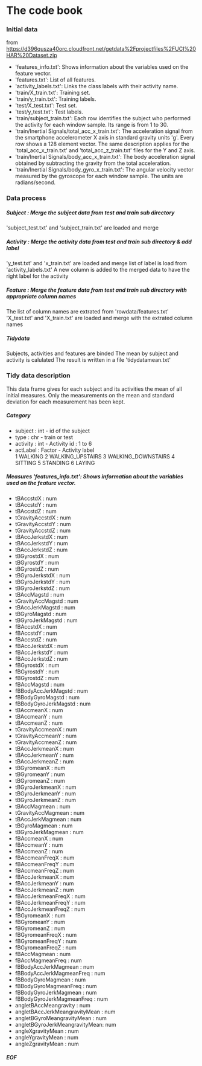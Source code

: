 The code book
===========

### Initial data 

from https://d396qusza40orc.cloudfront.net/getdata%2Fprojectfiles%2FUCI%20HAR%20Dataset.zip 

- 'features_info.txt': Shows information about the variables used on the feature vector.
- 'features.txt': List of all features.
- 'activity_labels.txt': Links the class labels with their activity name.
- 'train/X_train.txt': Training set.
- 'train/y_train.txt': Training labels.
- 'test/X_test.txt': Test set.
- 'test/y_test.txt': Test labels.
- 'train/subject_train.txt': Each row identifies the subject who performed the activity for each window sample. Its range is from 1 to 30. 
- 'train/Inertial Signals/total_acc_x_train.txt': The acceleration signal from the smartphone accelerometer X axis in standard gravity units 'g'. 
   Every row shows a 128 element vector. The same description applies for the 'total_acc_x_train.txt' and 'total_acc_z_train.txt' files for the Y and Z axis. 
- 'train/Inertial Signals/body_acc_x_train.txt': The body acceleration signal obtained by subtracting the gravity from the total acceleration. 
- 'train/Inertial Signals/body_gyro_x_train.txt': The angular velocity vector measured by the gyroscope for each window sample. The units are radians/second. 

### Data process

##### Subject : Merge the subject data from test and train sub directory 
'subject_test.txt' and 'subject_train.txt' are loaded and merge
##### Activity : Merge the activity data from test and train sub directory & add label
'y_test.txt' and 'x_train.txt' are loaded and merge
list of label is load from 'activity_labels.txt'
A new column is added to the merged data to have the right label for the activity
##### Feature : Merge the feature data from test and train sub directory with appropriate column names
The list of column names are extrated from 'rowdata/features.txt'
'X_test.txt' and 'X_train.txt' are loaded and merge with the extrated column names
##### Tidydata
Subjects, activities and features are binded
The mean by subject and activity is calulated
The result is written in a file 'tidydatamean.txt'

### Tidy data description
This data frame gives for each subject and its activities the mean of all initial measures.
Only the measurements on the mean and standard deviation for each measurement has been kept.
#####  Category 
- subject                       : int - 	id of the subject 
- type                          : chr -		train or test
- activity                      : int - 	Activity id : 1 to 6
- actLabel                      : Factor -	Activity label  
1 WALKING
2 WALKING_UPSTAIRS
3 WALKING_DOWNSTAIRS
4 SITTING
5 STANDING
6 LAYING
#####  Measures 'features_info.txt': Shows information about the variables used on the feature vector.
- tBAccstdX                     : num
- tBAccstdY : num  
- tBAccstdZ                     : num  
- tGravityAccstdX               : num  
- tGravityAccstdY               : num  
- tGravityAccstdZ               : num  
- tBAccJerkstdX                 : num  
- tBAccJerkstdY                 : num  
- tBAccJerkstdZ                 : num  
- tBGyrostdX                    : num  
- tBGyrostdY                    : num  
- tBGyrostdZ                    : num  
- tBGyroJerkstdX                : num  
- tBGyroJerkstdY                : num  
- tBGyroJerkstdZ                : num  
- tBAccMagstd                   : num  
- tGravityAccMagstd             : num  
- tBAccJerkMagstd               : num  
- tBGyroMagstd                  : num  
- tBGyroJerkMagstd              : num  
- fBAccstdX                     : num  
- fBAccstdY                     : num  
- fBAccstdZ                     : num  
- fBAccJerkstdX                 : num  
- fBAccJerkstdY                 : num  
- fBAccJerkstdZ                 : num  
- fBGyrostdX                    : num  
- fBGyrostdY                    : num  
- fBGyrostdZ                    : num  
- fBAccMagstd                   : num  
- fBBodyAccJerkMagstd           : num  
- fBBodyGyroMagstd              : num  
- fBBodyGyroJerkMagstd          : num  
- tBAccmeanX                    : num  
- tBAccmeanY                    : num  
- tBAccmeanZ                    : num  
- tGravityAccmeanX              : num  
- tGravityAccmeanY              : num  
- tGravityAccmeanZ              : num  
- tBAccJerkmeanX                : num  
- tBAccJerkmeanY                : num  
- tBAccJerkmeanZ                : num  
- tBGyromeanX                   : num  
- tBGyromeanY                   : num  
- tBGyromeanZ                   : num  
- tBGyroJerkmeanX               : num  
- tBGyroJerkmeanY               : num  
- tBGyroJerkmeanZ               : num  
- tBAccMagmean                  : num  
- tGravityAccMagmean            : num  
- tBAccJerkMagmean              : num  
- tBGyroMagmean                 : num  
- tBGyroJerkMagmean             : num  
- fBAccmeanX                    : num  
- fBAccmeanY                    : num  
- fBAccmeanZ                    : num  
- fBAccmeanFreqX                : num  
- fBAccmeanFreqY                : num  
- fBAccmeanFreqZ                : num  
- fBAccJerkmeanX                : num  
- fBAccJerkmeanY                : num  
- fBAccJerkmeanZ                : num  
- fBAccJerkmeanFreqX            : num  
- fBAccJerkmeanFreqY            : num  
- fBAccJerkmeanFreqZ            : num  
- fBGyromeanX                   : num  
- fBGyromeanY                   : num  
- fBGyromeanZ                   : num  
- fBGyromeanFreqX               : num  
- fBGyromeanFreqY               : num  
- fBGyromeanFreqZ               : num  
- fBAccMagmean                  : num  
- fBAccMagmeanFreq              : num  
- fBBodyAccJerkMagmean          : num  
- fBBodyAccJerkMagmeanFreq      : num  
- fBBodyGyroMagmean             : num  
- fBBodyGyroMagmeanFreq         : num  
- fBBodyGyroJerkMagmean         : num  
- fBBodyGyroJerkMagmeanFreq     : num  
- angletBAccMeangravity         : num  
- angletBAccJerkMeangravityMean : num  
- angletBGyroMeangravityMean    : num  
- angletBGyroJerkMeangravityMean: num  
- angleXgravityMean             : num  
- angleYgravityMean             : num  
- angleZgravityMean             : num 

##### EOF 